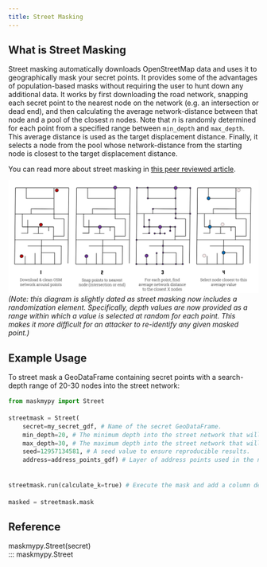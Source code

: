```yaml
---
title: Street Masking
---
```


## What is Street Masking
Street masking automatically downloads OpenStreetMap data and uses it to geographically mask your secret points. It provides some of the advantages of population-based masks without requiring the user to hunt down any additional data. It works by first downloading the road network, snapping each secret point to the nearest node on the network (e.g. an intersection or dead end), and then calculating the average network-distance between that node and a pool of the closest *n* nodes. Note that *n* is randomly determined for each point from a specified range between `min_depth` and `max_depth`. This average distance is used as the target displacement distance. Finally, it selects a node from the pool whose network-distance from the starting node is closest to the target displacement distance.

You can read more about street masking in [this peer reviewed article](https://ij-healthgeographics.biomedcentral.com/articles/10.1186/s12942-020-00219-z).

![Street masking diagram](assets/streetmasking.png)
*(Note: this diagram is slightly dated as street masking now includes a randomization element. Specifically, depth values are now provided as a range within which a value is selected at random for each point. This makes it more difficult for an attacker to re-identify any given masked point.)*

## Example Usage
To street mask a GeoDataFrame containing secret points with a search-depth range of 20-30 nodes into the street network:

```python
from maskmypy import Street

streetmask = Street(
    secret=my_secret_gdf, # Name of the secret GeoDataFrame.
    min_depth=20, # The minimum depth into the street network that will be traversed.
    max_depth=30, # The maximum depth into the street network that will be traversed.
    seed=12957134581, # A seed value to ensure reproducible results.
    address=address_points_gdf) # Layer of address points used in the next line to calculate k-anonymity.


streetmask.run(calculate_k=true) # Execute the mask and add a column describing the k-anonymity of each point.

masked = streetmask.mask
```

## Reference

<div class="func-heading">maskmypy.Street(secret)</div>
::: maskmypy.Street